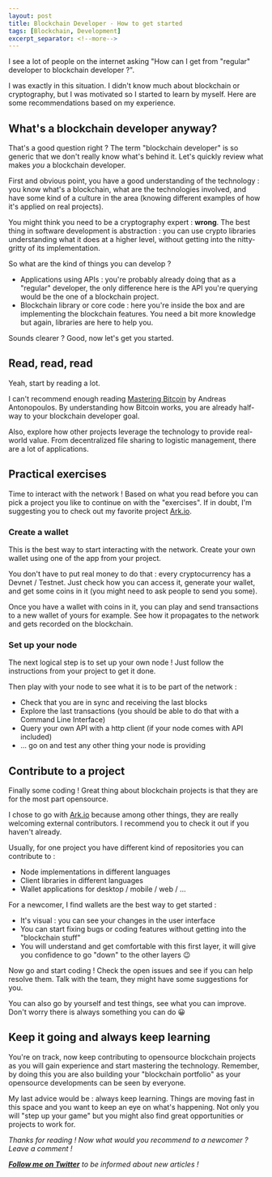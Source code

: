 ```yaml
---
layout: post
title: Blockchain Developer - How to get started
tags: [Blockchain, Development]
excerpt_separator: <!--more-->
---
```


I see a lot of people on the internet asking "How can I get from "regular" developer to blockchain developer ?".

I was exactly in this situation. I didn't know much about blockchain or cryptography, but I was motivated so I started to learn by myself. Here are some recommendations based on my experience.
<!--more-->

## What's a blockchain developer anyway?

That's a good question right ? The term "blockchain developer" is so generic that we don't really know what's behind it. Let's quickly review what makes *you* a blockchain developer.

First and obvious point, you have a good understanding of the technology : you know what's a blockchain, what are the technologies involved, and have some kind of a culture in the area (knowing different examples of how it's applied on real projects).

You might think you need to be a cryptography expert : **wrong**. The best thing in software development is abstraction : you can use crypto libraries understanding what it does at a higher level, without getting into the nitty-gritty of its implementation.

So what are the kind of things you can develop ?
* Applications using APIs : you're probably already doing that as a "regular" developer, the only difference here is the API you're querying would be the one of a blockchain project.
* Blockchain library or core code : here you're inside the box and are implementing the blockchain features. You need a bit more knowledge but again, libraries are here to help you.

Sounds clearer ? Good, now let's get you started.

## Read, read, read

Yeah, start by reading a lot.

I can't recommend enough reading [Mastering Bitcoin](https://bitcoinbook.info/) by Andreas Antonopoulos. By understanding how Bitcoin works, you are already half-way to your blockchain developer goal.

Also, explore how other projects leverage the technology to provide real-world value. From decentralized file sharing to logistic management, there are a lot of applications.

## Practical exercises

Time to interact with the network ! Based on what you read before you can pick a project you like to continue on with the "exercises". If in doubt, I'm suggesting you to check out my favorite project [Ark.io](https://ark.io).

### Create a wallet

This is the best way to start interacting with the network. Create your own wallet using one of the app from your project.

You don't have to put real money to do that : every cryptocurrency has a Devnet / Testnet. Just check how you can access it, generate your wallet, and get some coins in it (you might need to ask people to send you some).

Once you have a wallet with coins in it, you can play and send transactions to a new wallet of yours for example. See how it propagates to the network and gets recorded on the blockchain.

### Set up your node

The next logical step is to set up your own node ! Just follow the instructions from your project to get it done.

Then play with your node to see what it is to be part of the network :
* Check that you are in sync and receiving the last blocks
* Explore the last transactions (you should be able to do that with a Command Line Interface)
* Query your own API with a http client (if your node comes with API included)
* ... go on and test any other thing your node is providing

## Contribute to a project

Finally some coding ! Great thing about blockchain projects is that they are for the most part opensource.

I chose to go with [Ark.io](https://ark.io) because among other things, they are really welcoming external contributors. I recommend you to check it out if you haven't already.

Usually, for one project you have different kind of repositories you can contribute to :
* Node implementations in different languages
* Client libraries in different languages
* Wallet applications for desktop / mobile / web / ...

For a newcomer, I find wallets are the best way to get started :
* It's visual : you can see your changes in the user interface
* You can start fixing bugs or coding features without getting into the "blockchain stuff"
* You will understand and get comfortable with this first layer, it will give you confidence to go "down" to the other layers 😉

Now go and start coding ! Check the open issues and see if you can help resolve them. Talk with the team, they might have some suggestions for you.

You can also go by yourself and test things, see what you can improve. Don't worry there is always something you can do 😀

## Keep it going and always keep learning

You're on track, now keep contributing to opensource blockchain projects as you will gain experience and start mastering the technology. Remember, by doing this you are also building your "blockchain portfolio" as your opensource developments can be seen by everyone.

My last advice would be : always keep learning. Things are moving fast in this space and you want to keep an eye on what's happening. Not only you will "step up your game" but you might also find great opportunities or projects to work for.

*Thanks for reading ! Now what would you recommend to a newcomer ? Leave a comment !*

***[Follow me on Twitter](https://twitter.com/Air1Ark)** to be informed about new articles !*

